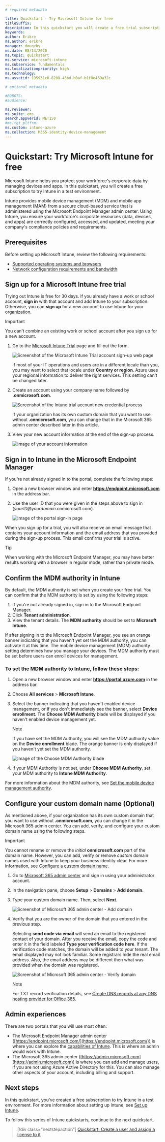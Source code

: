 ```yaml
---
# required metadata

title: Quickstart - Try Microsoft Intune for free
titleSuffix: 
description: In this quickstart you will create a free trial subscription, understand supported configurations and networking requirements, and optionally configure your domain name.
keywords:
author: Erikre
ms.author: erikre
manager: dougeby
ms.date: 08/13/2020
ms.topic: quickstart
ms.service: microsoft-intune
ms.subservice: fundamentals
ms.localizationpriority: high
ms.technology:
ms.assetid: 195931c0-8208-43bd-b0af-b1f8e469a32c

# optional metadata

#ROBOTS:
#audience:

ms.reviewer:
ms.suite: ems
search.appverid: MET150
#ms.tgt_pltfrm:
ms.custom: intune-azure
ms.collection: M365-identity-device-management
---
```


# Quickstart: Try Microsoft Intune for free

Microsoft Intune helps you protect your workforce's corporate data by managing devices and apps. In this quickstart, you will create a free subscription to try Intune in a test environment.

Intune provides mobile device management (MDM) and mobile app management (MAM) from a secure cloud-based service that is administered using the Microsoft Endpoint Manager admin center. Using Intune, you ensure your workforce's corporate resources (data, devices, and apps) are correctly configured, accessed, and updated, meeting your company's compliance policies and requirements.

## Prerequisites
Before setting up Microsoft Intune, review the following requirements:

- [Supported operating systems and browsers](supported-devices-browsers.md)
- [Network configuration requirements and bandwidth](network-bandwidth-use.md)

## Sign up for a Microsoft Intune free trial

Trying out Intune is free for 30 days. If you already have a work or school account, **sign in** with that account and add Intune to your subscription. Otherwise, you can **sign up** for a new account to use Intune for your organization.

> [!IMPORTANT]
> You can't combine an existing work or school account after you sign up for a new account.

1. Go to the [Microsoft Intune Trial](https://go.microsoft.com/fwlink/?linkid=2019088) page and fill out the form.

    ![Screenshot of the Microsoft Intune Trial account sign-up web page](./media/free-trial-sign-up/account-sign-up-site-full-browser.png)

    If most of your IT operations and users are in a different locale than you, you may want to select that locale under **Country or region**. Azure uses your regional information to deliver the right services. This setting can't be changed later.

2. Create an account using your company name followed by **.onmicrosoft.com**. 

    ![Screenshot of the Intune trial account new credential process](./media/free-trial-sign-up/account-sign-up-site-user-id.png)

    If your organization has its own custom domain that you want to use without **.onmicrosoft.com**, you can change that in the Microsoft 365 admin center described later in this article.

3. View your new account information at the end of the sign-up process.

    ![Image of your account information](./media/free-trial-sign-up/intune-end-of-sign-up-process.png) 

## Sign in to Intune in the Microsoft Endpoint Manager

If you're not already signed in to the portal, complete the following steps:

1. Open a new browser window and enter **https://endpoint.microsoft.com** in the address bar. 
2. Use the user ID that you were given in the steps above to sign in (*yourID@yourdomain*.onmicrosoft.com).

    ![Image of the portal sign-in page](./media/free-trial-sign-up/azure-portal-signin.png)

When you sign up for a trial, you will also receive an email message that contains your account information and the email address that you provided during the sign-up process. This email confirms your trial is active.

> [!TIP]
> When working with the Microsoft Endpoint Manager, you may have better results working with a browser in regular mode, rather than private mode.

## Confirm the MDM authority in Intune

By default, the MDM authority is set when you create your free trial. You can confirm that the MDM authority is set by using the following steps:

1. If you're not already signed in, sign in to the Microsoft Endpoint Manager.
2. Click **Tenant administration**.
3. View the tenant details. The **MDM authority** should be set to **Microsoft Intune**.

If after signing in to the Microsoft Endpoint Manager, you see an orange banner indicating that you haven't yet set the MDM authority, you can activate it at this time. The mobile device management (MDM) authority setting determines how you manage your devices. The MDM authority must be set before users can enroll devices for management.

### To set the MDM authority to Intune, follow these steps:

1. Open a new browser window and enter **https://portal.azure.com** in the address bar. 
2. Choose **All services** > **Microsoft Intune**.
3. Select the banner indicating that you haven't enabled device management, or if you don't immediately see the banner, select **Device enrollment**. The **Choose MDM Authority** blade will be displayed if you haven't enabled device management yet.

    > [!NOTE]
    > If you have set the MDM Authority, you will see the MDM authority value on the **Device enrollment** blade. The orange banner is only displayed if you haven't yet set the MDM authority. 

    ![Image of the Choose MDM Authority blade](./media/free-trial-sign-up/choose-mdm-authority.png) 

4. If your MDM Authority is not set, under **Choose MDM Authority**, set your MDM authority to **Intune MDM Authority**.

For more information about the MDM authority, see [Set the mobile device management authority](mdm-authority-set.md).

## Configure your custom domain name (Optional)

As mentioned above, if your organization has its own custom domain that you want to use without **.onmicrosoft.com**, you can change it in the Microsoft 365 admin center. You can add, verify, and configure your custom domain name using the following steps.  

> [!IMPORTANT]
> You cannot rename or remove the *initial* **onmicrosoft.com** part of the domain name. However, you can add, verify or remove *custom* domain names used with Intune to keep your business identity clear. For more information, see [Configure a custom domain name](custom-domain-name-configure.md).

1. Go to [Microsoft 365 admin center](https://admin.microsoft.com) and sign in using your administrator account.

2. In the navigation pane, choose **Setup** > **Domains** > **Add domain**.

3. Type your custom domain name. Then, select **Next**.

   ![Screenshot of Microsoft 365 admin center - Add domain](./media/free-trial-sign-up/domain-custom-add.png)

4. Verify that you are the owner of the domain that you entered in the previous step. 
    
    Selecting **send code via email** will send an email to the registered contact of your domain. After you receive the email, copy the code and enter it in the field labeled **Type your verification code here**. If the verification code matches, the domain will be added to your tenant. The email displayed may not look familiar. Some registrars hide the real email address. Also, the email address may be different then what was provided when the domain was registered.

   ![Screenshot of Microsoft 365 admin center - Verify domain](./media/free-trial-sign-up/domain-custom-verify.png)

   > [!NOTE]
   > For TXT record verification details, see [Create DNS records at any DNS hosting provider for Office 365](https://support.office.com/article/Create-DNS-records-at-any-DNS-hosting-provider-for-Office-365-7B7B075D-79F9-4E37-8A9E-FB60C1D95166).

## Admin experiences

There are two portals that you will use most often:
- The Microsoft Endpoint Manager admin center ([https://endpoint.microsoft.com/](https://endpoint.microsoft.com/)) is where you can explore the [capabilities of Intune](what-is-intune.md). This is where an admin would work with Intune.
- The Microsoft 365 admin center ([https://admin.microsoft.com](https://admin.microsoft.com)) is where you can add and manage users, if you are not using Azure Active Directory for this. You can also manage other aspects of your account, including billing and support.

## Next steps

In this quickstart, you've created a free subscription to try Intune in a test environment. For more information about setting up Intune, see [Set up Intune](setup-steps.md).

To follow this series of Intune quickstarts, continue to the next quickstart.

> [!div class="nextstepaction"]
> [Quickstart: Create a user and assign a license to it](quickstart-create-user.md)
